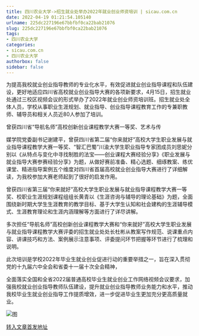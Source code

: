 ```yaml
---
title: 四川农业大学->招生就业处举办2022年就业创业师资培训 | sicau.com.cn
date: 2022-04-19 01:21:54.105140
urlname: 225dc227196e67bbfbf0ca22bab21076
slug: 225dc227196e67bbfbf0ca22bab21076
tags: 
- 四川农业大学
categories:
- sicau.com.cn
- 四川农业大学
authorbox: false
sidebar: false
---
```

为提高我校就业创业指导教师的专业化水平，有效促进就业创业指导课程和队伍建设，更好地适应四川省高校就业创业指导大赛的各项新要求，4月15日，招生就业处通过三校区视频会议的形式举办了2022年就业创业师资培训班。招生就业处全体人员，学校从事职业生涯规划、就业指导、创业指导课程教育工作的专兼职教师、辅导员和相关人员近80人参加了培训。  

曾获四川省“导航名师”高校创新创业课程教学大赛一等奖、艺术与传
<!--more-->
媒学院党委副书记谢建平，曾获四川省第二届“你来就好”高校大学生职业发展与就业指导课程教学大赛一等奖、“智汇巴蜀”川渝大学生职业指导专家团成员刘思妮分别以《从特点与变化中寻找制胜的法宝——创业课程大赛经验分享》《职业发展与就业指导大赛参赛经验分享》为题，从做好赛前准备、精心选题、细琢教案、练优课堂、精进指导案例五个维度对四川省首届高校就业创业指导大赛进行了详细解读，为我校参加大赛老师起到了很好的启发作用。

曾获四川省第三届“你来就好”高校大学生职业发展与就业指导课程教学大赛一等奖、校职业生涯规划课程组组长黄青以《生涯咨询与辅导的理论基础》为题，全面围绕新时期大学生生涯教育的教学目标、基于大学生认知和社会建构的生涯辅导模式、生涯教育理论和生涯内涵理解等方面进行了详尽讲解。

多次担任“导航名师”高校创新创业课程教学大赛和“你来就好”高校大学生职业发展与就业指导课程教学大赛评委的招生就业处处长杜彬从教案写作规范、说课重点内容、讲课技巧和方法、案例展示注意事项、评委提问环节把握等环节进行了梳理和说明。

此次培训是学校2022年毕业生就业创业促进行动的重要举措之一，旨在深入贯彻党的十九届六中全会和省委十一届十次全会精神，

全面落实全国和全省2022届普通高校毕业生就业创业工作网络视频会议要求，加强我校就业创业指导教师队伍建设，提升就业创业指导教师业务能力和水平，推动我校毕业生就业创业指导工作提质增效，进一步促进毕业生更加充分更高质量就业。

![图](https://news.sicau.edu.cn/__local/F/B6/B5/E2A8A55AEB30F2A74C924EB2CBD_34F3B8FC_1305D.png)

[转入文章首发地址](https://news.sicau.edu.cn/info/1078/67391.htm)